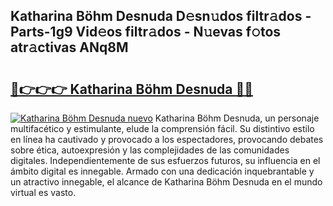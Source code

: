 ## Katharina Böhm Desnuda D𝚎sn𝚞dos filtr𝚊dos - Parts-1g9 Vid𝚎os filtr𝚊dos - N𝚞evas f𝚘tos atr𝚊ctivas ANq8M

# <h2><a href="http://mb1ow9z.tromn.icu/?c=Katharina+B%c3%b6hm+Desnuda">🔗👉👉👉 Katharina Böhm Desnuda 🔗🔗</a></h2>

[![Katharina Böhm Desnuda nuevo](https://i.imgur.com/pEAQMta.gif)](http://mb1ow9z.tromn.icu/?c=Katharina+B%c3%b6hm+Desnuda)
Katharina Böhm Desnuda, un personaje multifacético y estimulante, elude la comprensión fácil. Su distintivo estilo en línea ha cautivado y provocado a los espectadores, provocando debates sobre ética, autoexpresión y las complejidades de las comunidades digitales. Independientemente de sus esfuerzos futuros, su influencia en el ámbito digital es innegable. Armado con una dedicación inquebrantable y un atractivo innegable, el alcance de Katharina Böhm Desnuda en el mundo virtual es vasto.
